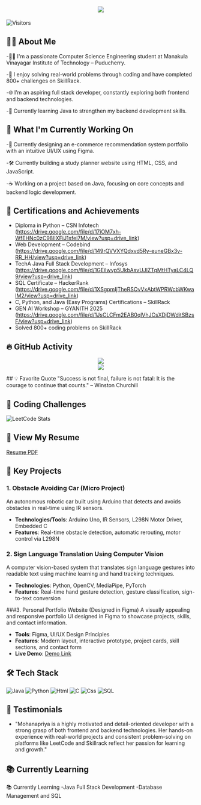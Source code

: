 <h1 align="center">
  <img src="https://readme-typing-svg.demolab.com?font=Fira+Code&weight=600&size=24&pause=1000&color=blue&center=true&vCenter=true&random=false&width=435&lines=Hey+there%2C+I'm+Mohanapriya" />
</h1>

![Visitors](https://komarev.com/ghpvc/?username=Mohanapriya-A&color=blueviolet)

## 🙋‍♀️ About Me
-👩‍💻 I'm a passionate Computer Science Engineering student at Manakula Vinayagar Institute of Technology – Puducherry.

-🧠 I enjoy solving real-world problems through coding and have completed 800+ challenges on SkillRack.

-🌐 I’m an aspiring full stack developer, constantly exploring both frontend and backend technologies.

-📘 Currently learning Java to strengthen my backend development skills.


## 🔨 What I'm Currently Working On
-🎨 Currently designing an e-commerce recommendation system portfolio with an intuitive UI/UX using Figma.

-🛠️ Currently building a study planner website using HTML, CSS, and JavaScript.

-☕ Working on a project based on Java, focusing on core concepts and backend logic development.


## 🏅 Certifications and Achievements
- Diploma in Python – CSN Infotech (https://drive.google.com/file/d/17iOM7xh-WfEHNc0zC98lIXFiJ1sfei7M/view?usp=drive_link)
- Web Development – Codebind (https://drive.google.com/file/d/149rQVVXYQdxvd5Ry-euneGBx3v-RR_HH/view?usp=drive_link)
- TechA Java Full Stack Development – Infosys (https://drive.google.com/file/d/1GEiIwvp5UkbAsvUJIZTqMtHTyaLC4LQ9/view?usp=drive_link)
- SQL Certificate – HackerRank (https://drive.google.com/file/d/1XSgpmIjTheRSOvVxAbtWPRWcbWKwalM2/view?usp=drive_link)
- C, Python, and Java (Easy Programs) Certifications – SkillRack
- GEN AI Workshop – GYANITH 2025 (https://drive.google.com/file/d/1JsCLCFm2EAB0qlVhJCsXDjDWditSBzsF/view?usp=drive_link)
- Solved 800+ coding problems on SkillRack 


## 🔥 GitHub Activity
<p align="center">
  <img src="https://github-readme-stats.vercel.app/api?username=Mohanapriya221105&show_icons=true&theme=default" />
  <br />
  <img src="https://github-readme-activity-graph.vercel.app/graph?username=Mohanapriya221105&theme=github-light&hide_border=false&area=true" />
</p>
## 💡 Favorite Quote
"Success is not final, failure is not fatal: It is the courage to continue that counts." – Winston Churchill

## 🏅 Coding Challenges
![LeetCode Stats](https://leetcode.com/u/Mohanapriya22/)

## 📄 View My Resume
[Resume PDF](https://drive.google.com/file/d/19J7-vmr3lpYwu2oFx4OlwcIQksZ_EBxv/view?usp=drive_link)

## 🌟 Key Projects
### 1. Obstacle Avoiding Car (Micro Project)
An autonomous robotic car built using Arduino that detects and avoids obstacles in real-time using IR sensors.
- **Technologies/Tools**: Arduino Uno, IR Sensors, L298N Motor Driver, Embedded C
- **Features**: Real-time obstacle detection, automatic rerouting, motor control via L298N
  
### 2. Sign Language Translation Using Computer Vision
A computer vision-based system that translates sign language gestures into readable text using machine learning and hand tracking techniques.
- **Technologies**: Python, OpenCV, MediaPipe, PyTorch
- **Features**: Real-time hand gesture detection, gesture classification, sign-to-text conversion


###3. Personal Portfolio Website (Designed in Figma)
A visually appealing and responsive portfolio UI designed in Figma to showcase projects, skills, and contact information.
- **Tools**: Figma, UI/UX Design Principles
- **Features**: Modern layout, interactive prototype, project cards, skill sections, and contact form
- **Live Demo**: [Demo Link]([https://github.com/Kalaiselvi-A/FaceRecognition-Attendance](https://www.figma.com/proto/4odGnjbDzfwdZPDQ4LBaJV/Untitled?node-id=1-2&p=f&t=lccXgrq42LA01mvJ-1&scaling=min-zoom&content-scaling=fixed&page-id=0%3A1&starting-point-node-id=1%3A2))

## 🛠 Tech Stack
![Java](https://img.shields.io/badge/Java-ED8B00?style=for-the-badge&logo=java&logoColor=white)
![Python](https://img.shields.io/badge/Python-3776AB?style=for-the-badge&logo=python&logoColor=white)
![Html](https://img.shields.io/badge/Html-092E20?style=for-the-badge&logo=Html&logoColor=white)
![C](https://img.shields.io/badge/C-6DB33F?style=for-the-badge&logo=C&logoColor=white)
![Css](https://img.shields.io/badge/Css-FF6F00?style=for-the-badge&logo=Css&logoColor=white)
![SQL](https://img.shields.io/badge/SQL-4479A1?style=for-the-badge&logo=MySQL&logoColor=white)

## 💬 Testimonials
- "Mohanapriya is a highly motivated and detail-oriented developer with a strong grasp of both frontend and backend technologies. Her hands-on experience with real-world projects and consistent problem-solving on platforms like LeetCode and Skillrack reflect her passion for learning and growth."
  
## 📚 Currently Learning
📚 Currently Learning
-Java Full Stack Development
-Database Management and SQL
